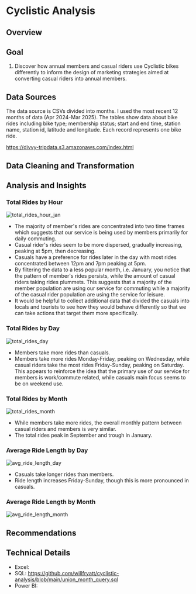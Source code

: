 # Cyclistic Analysis
## Overview


## Goal
1. Discover how annual members and casual riders use Cyclistic bikes differently to inform the design of marketing strategies aimed at converting casual riders into
annual members.
## Data Sources
The data source is CSVs divided into months. I used the most recent 12 months of data (Apr 2024-Mar 2025).
The tables show data about bike rides including bike type; membership status; start and end time, station name, station id, latitude and longitude. Each record represents one bike ride.

https://divvy-tripdata.s3.amazonaws.com/index.html
## Data Cleaning and Transformation

## Analysis and Insights
### Total Rides by Hour

![total_rides_hour_jan](https://github.com/user-attachments/assets/91431168-68a8-4616-b9bc-a5de382c3ee8)
* The majority of member's rides are concentrated into two time frames which suggests that our service is being used by members primarily for daily commuting.
* Casual rider's rides seem to be more dispersed, gradually increasing, peaking at 5pm, then decreasing.
* Casuals have a preference for rides later in the day with most rides concentrated between 12pm and 7pm peaking at 5pm.
* By filtering the data to a less popular month, i.e. January, you notice that the pattern of member's rides persists, while the amount of casual riders taking rides plummets. This suggests that a majority of the member population are using our service for commuting while a majority of the casual rider population are using the service for leisure.
* It would be helpful to collect additional data that divided the casuals into locals and tourists to see how they would behave differently so that we can take actions that target them more specifically.

### Total Rides by Day
![total_rides_day](https://github.com/user-attachments/assets/c869cb2b-1bf8-44fa-b51e-6ac4a63bef40)
* Members take more rides than casuals.
* Members take more rides Monday-Friday, peaking on Wednesday, while casual riders take the most rides Friday-Sunday, peaking on Saturday. This appears to reinforce the idea that the primary use of our service for members is work/commute related, while casuals main focus seems to be on weekend use.

### Total Rides by Month
![total_rides_month](https://github.com/user-attachments/assets/3e77aece-ee75-42c3-98cd-a568e540855d)
* While members take more rides, the overall monthly pattern between casual riders and members is very similar.
* The total rides peak in September and trough in January.

### Average Ride Length by Day
![avg_ride_length_day](https://github.com/user-attachments/assets/0b84a0f3-420f-4167-b92e-b328cafe335b)
* Casuals take longer rides than members.
* Ride length increases Friday-Sunday, though this is more pronounced in casuals.

### Average Ride Length by Month
![avg_ride_length_month](https://github.com/user-attachments/assets/f2b060d4-7421-4a67-ae3c-79959ed3597d)

## Recommendations

## Technical Details
* Excel:
* SQL: https://github.com/willfryatt/cyclistic-analysis/blob/main/union_month_query.sql
* Power BI:
